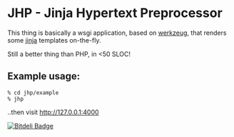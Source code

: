 # JHP - Jinja Hypertext Preprocessor

This thing is basically a wsgi application, based on [werkzeug], that
renders some [jinja] templates on-the-fly.

[werkzeug]: http://werkzeug.pocoo.org/
[jinja]: http://jinja.pocoo.org/

Still a better thing than PHP, in <50 SLOC!

## Example usage:

```
% cd jhp/example
% jhp
```

..then visit http://127.0.0.1:4000


[![Bitdeli Badge](https://d2weczhvl823v0.cloudfront.net/rshk/jhp/trend.png)](https://bitdeli.com/free "Bitdeli Badge")

